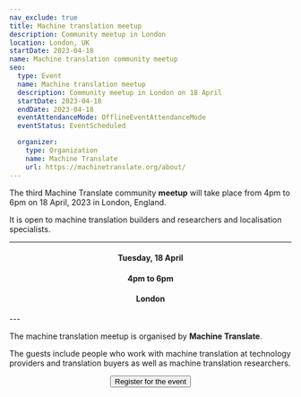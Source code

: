 ```yaml
---
nav_exclude: true
title: Machine translation meetup
description: Community meetup in London
location: London, UK
startDate: 2023-04-18
name: Machine translation community meetup
seo:
  type: Event
  name: Machine translation meetup
  description: Community meetup in London on 18 April
  startDate: 2023-04-18
  endDate: 2023-04-18
  eventAttendanceMode: OfflineEventAttendanceMode
  eventStatus: EventScheduled

  organizer:
    type: Organization
    name: Machine Translate
    url: https://machinetranslate.org/about/
---
```



The third Machine Translate community **meetup** will take place from 4pm to 6pm on 18 April, 2023 in London, England.

It is open to machine translation builders and researchers and localisation specialists.

---
<center>
  <h4>Tuesday, 18 April</h4>
  <h4>4pm to 6pm</h4>
  <h4>London</h4>
</center>
---

The machine translation meetup is organised by **Machine Translate**.

The guests include people who work with machine translation at technology providers and translation buyers as well as machine translation researchers.

<center>
  <a href="mailto:meetup@machinetranslate.org" target="_blank" class="no-arrow">
    <button>
       Register for the event
    </button>
  </a>
</center>
